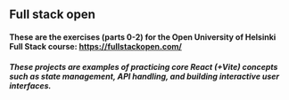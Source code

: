 ## Full stack open

#### These are the exercises (parts 0-2) for the Open University of Helsinki Full Stack course: https://fullstackopen.com/

##### These projects are examples of practicing core React (+Vite) concepts such as state management, API handling, and building interactive user interfaces.
